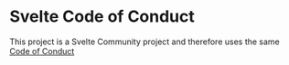 # Svelte Code of Conduct

This project is a Svelte Community project and therefore uses the same
[Code of Conduct](https://github.com/sveltejs/community/blob/main/CODE_OF_CONDUCT.md)